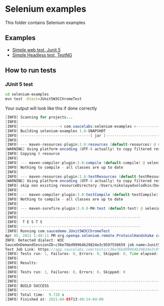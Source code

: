 # Selenium examples
This folder contains Selenium examples

## Examples

- [Simple web test, Junit 5](../selenium-examples/src/test/java/com/saucedemo/JUnit5W3CChromeTest.java)
- [Simple Headless test, TestNG](../selenium-examples/src/test/java/com/saucedemo/SampleHeadlessSauceTest.java)

## How to run tests

### JUnit 5 test
```bash
cd selenium-examples
mvn test -Dtest=JUnit5W3CChromeTest
```

Your output will look like this if done correctly

```java
[INFO] Scanning for projects...
[INFO] 
[INFO] ------------------< com.saucelabs:selenium-examples >-------------------
[INFO] Building selenium-examples 1.0-SNAPSHOT
[INFO] --------------------------------[ jar ]---------------------------------
[INFO] 
[INFO] --- maven-resources-plugin:2.6:resources (default-resources) @ selenium-examples ---
[WARNING] Using platform encoding (UTF-8 actually) to copy filtered resources, i.e. build is platform dependent!
[INFO] Copying 0 resource
[INFO] 
[INFO] --- maven-compiler-plugin:3.0:compile (default-compile) @ selenium-examples ---
[INFO] Nothing to compile - all classes are up to date
[INFO] 
[INFO] --- maven-resources-plugin:2.6:testResources (default-testResources) @ selenium-examples ---
[WARNING] Using platform encoding (UTF-8 actually) to copy filtered resources, i.e. build is platform dependent!
[INFO] skip non existing resourceDirectory /Users/nikolayadvolodkin/Documents/source/java/demo-java/selenium-examples/src/test/resources
[INFO] 
[INFO] --- maven-compiler-plugin:3.0:testCompile (default-testCompile) @ selenium-examples ---
[INFO] Nothing to compile - all classes are up to date
[INFO] 
[INFO] --- maven-surefire-plugin:3.0.0-M4:test (default-test) @ selenium-examples ---
[INFO] 
[INFO] -------------------------------------------------------
[INFO]  T E S T S
[INFO] -------------------------------------------------------
[INFO] Running com.saucedemo.JUnit5W3CChromeTest
Apr 05, 2021 1:48:11 PM org.openqa.selenium.remote.ProtocolHandshake createSession
INFO: Detected dialect: W3C
SauceOnDemandSessionID=c36e76bd99964b29824e3c9597558659 job-name=Junit5W3CChromeTest
Test Job Link: https://app.saucelabs.com/tests/c36e76bd99964b29824e3c9597558659
[INFO] Tests run: 1, Failures: 0, Errors: 0, Skipped: 0, Time elapsed: 7.44 s - in com.saucedemo.JUnit5W3CChromeTest
[INFO] 
[INFO] Results:
[INFO] 
[INFO] Tests run: 1, Failures: 0, Errors: 0, Skipped: 0
[INFO] 
[INFO] ------------------------------------------------------------------------
[INFO] BUILD SUCCESS
[INFO] ------------------------------------------------------------------------
[INFO] Total time:  9.728 s
[INFO] Finished at: 2021-04-05T13:48:14-04:00

```

